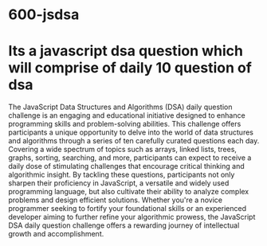 # 600-jsdsa
<h1>Its a javascript dsa question which will comprise of daily 10 question of dsa </h1>
<p>The JavaScript Data Structures and Algorithms (DSA) daily question challenge is an engaging and educational initiative designed to enhance programming skills and problem-solving abilities. This challenge offers participants a unique opportunity to delve into the world of data structures and algorithms through a series of ten carefully curated questions each day. Covering a wide spectrum of topics such as arrays, linked lists, trees, graphs, sorting, searching, and more, participants can expect to receive a daily dose of stimulating challenges that encourage critical thinking and algorithmic insight. By tackling these questions, participants not only sharpen their proficiency in JavaScript, a versatile and widely used programming language, but also cultivate their ability to analyze complex problems and design efficient solutions. Whether you're a novice programmer seeking to fortify your foundational skills or an experienced developer aiming to further refine your algorithmic prowess, the JavaScript DSA daily question challenge offers a rewarding journey of intellectual growth and accomplishment.</p>
<img url="https://quintagroup.com/cms/js/js-image/javascript-logo.png"/>
